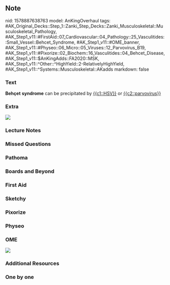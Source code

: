 ## Note
nid: 1578887638763
model: AnKingOverhaul
tags: #AK_Original_Decks::Step_1::Zanki_Step_Decks::Zanki_Musculoskeletal::Musculoskeletal_Pathology, #AK_Step1_v11::#FirstAid::07_Cardiovascular::04_Pathology::25_Vasculitides::Small_Vessel::Behcet_Syndrome, #AK_Step1_v11::#OME_banner, #AK_Step1_v11::#Physeo::06_Micro::05_Viruses::12_Parvovirus_B19, #AK_Step1_v11::#Pixorize::02_Biochem::16_Vasculitides::04_Behcet_Disease, #AK_Step1_v11::$AnKingAdds::FA2020::MSK, #AK_Step1_v11::^Other::^HighYield::2-RelativelyHighYield, #AK_Step1_v11::^Systems::Musculoskeletal::AKadds
markdown: false

### Text
<b>Behçet</b> <b>syndrome</b> can be precipitated by
<u>{{c1::HSV}}</u> or <u>{{c2::parvovirus}}</u>

### Extra
<img src="paste-6b9a44596ae7011a39c2cd1027f41a661a9dcd2c.jpg">

### Lecture Notes


### Missed Questions


### Pathoma


### Boards and Beyond


### First Aid


### Sketchy


### Pixorize


### Physeo


### OME
<div class="ome-widget">
  <a href="https://onlinemeded.org?ref=anki"><img src=
  "_OME_AnkiFlashcards_General_4.png"></a>
</div>

### Additional Resources


### One by one

